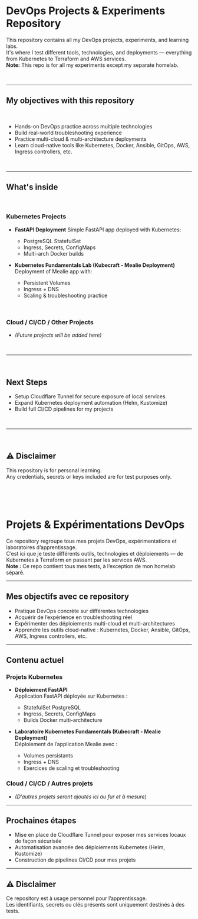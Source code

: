 # DevOps Projects & Experiments Repository

This repository contains all my DevOps projects, experiments, and learning labs.  
It's where I test different tools, technologies, and deployments — everything from Kubernetes to Terraform and AWS services.  
**Note:** This repo is for all my experiments except my separate homelab.

<br>

---


## My objectives with this repository

<br> 

- Hands-on DevOps practice across multiple technologies
- Build real-world troubleshooting experience
- Practice multi-cloud & multi-architecture deployments
- Learn cloud-native tools like Kubernetes, Docker, Ansible, GitOps, AWS, Ingress controllers, etc.

<br>

---

## What's inside

<br>

### Kubernetes Projects

- **FastAPI Deployment**
  Simple FastAPI app deployed with Kubernetes:
  - PostgreSQL StatefulSet
  - Ingress, Secrets, ConfigMaps
  - Multi-arch Docker builds

- **Kubernetes Fundamentals Lab (Kubecraft - Mealie Deployment)**
  Deployment of Mealie app with:
  - Persistent Volumes
  - Ingress + DNS
  - Scaling & troubleshooting practice

<br>

### Cloud / CI/CD / Other Projects

- *(Future projects will be added here)*

<br>

---

<br>

## Next Steps

- Setup Cloudflare Tunnel for secure exposure of local services
- Expand Kubernetes deployment automation (Helm, Kustomize)
- Build full CI/CD pipelines for my projects

<br>

---

<br>

## ⚠️ Disclaimer

This repository is for personal learning.  
Any credentials, secrets or keys included are for test purposes only.

<br>
<br>
<br>

# Projets & Expérimentations DevOps

Ce repository regroupe tous mes projets DevOps, expérimentations et laboratoires d’apprentissage.  
C’est ici que je teste différents outils, technologies et déploiements — de Kubernetes à Terraform en passant par les services AWS.  
**Note :** Ce repo contient tous mes tests, à l’exception de mon homelab séparé.

---

## Mes objectifs avec ce repository

- Pratique DevOps concrète sur différentes technologies
- Acquérir de l’expérience en troubleshooting réel
- Expérimenter des déploiements multi-cloud et multi-architectures
- Apprendre les outils cloud-native : Kubernetes, Docker, Ansible, GitOps, AWS, Ingress controllers, etc.

---

## Contenu actuel

### Projets Kubernetes

- **Déploiement FastAPI**  
  Application FastAPI déployée sur Kubernetes :
  - StatefulSet PostgreSQL
  - Ingress, Secrets, ConfigMaps
  - Builds Docker multi-architecture

- **Laboratoire Kubernetes Fundamentals (Kubecraft - Mealie Deployment)**  
  Déploiement de l’application Mealie avec :
  - Volumes persistants
  - Ingress + DNS
  - Exercices de scaling et troubleshooting

### Cloud / CI/CD / Autres projets

- *(D’autres projets seront ajoutés ici au fur et à mesure)*

---

## Prochaines étapes

- Mise en place de Cloudflare Tunnel pour exposer mes services locaux de façon sécurisée
- Automatisation avancée des déploiements Kubernetes (Helm, Kustomize)
- Construction de pipelines CI/CD pour mes projets

---

## ⚠️ Disclaimer

Ce repository est à usage personnel pour l’apprentissage.  
Les identifiants, secrets ou clés présents sont uniquement destinés à des tests.
